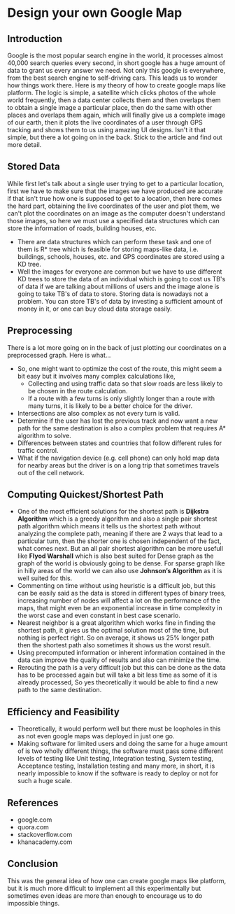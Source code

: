 # Design your own Google Map

## Introduction
Google is the most popular search engine in the world, it processes almost 40,000 search queries every second, in short google has a huge amount of data to grant us every answer we need.  Not only this google is everywhere, from the best search engine to self-driving cars. This leads us to wonder how things work there. Here is my theory of how to create google maps like platform.
The logic is simple, a satellite which clicks photos of the whole world frequently, then a data center collects them and then overlaps them to obtain a single image a particular place, then do the same with other places and overlaps them again, which will finally give us a complete image of our earth, then it plots the live coordinates of a user through GPS tracking and shows them to us using amazing UI designs. Isn't it that simple, but there a lot going on in the back. Stick to the article and find out more detail.
## Stored Data
While first let's talk about a single user trying to get to a particular location, first we have to make sure that the images we have produced are accurate if that isn't true how one is supposed to get to a location, then here comes the hard part, obtaining the live coordinates of the user and plot them, we can't plot the coordinates on an image as the computer doesn't understand those images, so here we must use a specified data structures which can store the information of roads, building houses, etc. 
* There are data structures which can perform these task and one of them is R* tree which is feasible for storing maps-like data, i.e. buildings, schools, houses, etc. and GPS coordinates are stored using a KD tree. 
* Well the images for everyone are common but we have to use different KD trees to store the data of an individual which is going to cost  us TB's of data if we are talking about millions of users and the image alone is going to take TB's of data to store. Storing data is nowadays not a problem. You can store TB's of data by investing a sufficient amount of money in it, or one can buy cloud data storage easily.
## Preprocessing
There is a lot more going on in the back of just plotting our coordinates on a preprocessed graph. Here is what...
* So, one might want to optimize the cost of the route, this might seem a bit easy but it involves many complex calculations like,
  - Collecting and using traffic data so that slow roads are less likely to be chosen in the route calculation.
  - If a route with a few turns is only slightly longer than a route with many turns, it is likely to be a better choice for the driver.
* Intersections are also complex as not every turn is valid.
* Determine if the user has lost the previous track and now want a new path for the same destination is also a complex problem that requires A* algorithm to solve. 
*  Differences between states and countries that follow different rules for traffic control.
* What if the navigation device (e.g. cell phone) can only hold map data for nearby areas but the driver is on a long trip that sometimes travels out of the cell network.

## Computing Quickest/Shortest Path
* One of the most efficient solutions for the shortest path is **Dijkstra Algorithm** which is a greedy algorithm  and also a single pair shortest path algorithm which means it tells us the shortest path without analyzing the complete path, meaning if there are 2 ways that lead to a particular turn, then the shorter one is chosen independent of the fact, what comes next. But an all pair shortest algorithm can be more usefull like **Flyod Warshall** which is also best suited for Dense graph as the graph of the world is obviously going to be dense. For sparse graph like in hilly areas of the world we can also use **Johnson’s Algorithm** as it is well suited for this.
* Commenting on time without using heuristic is a difficult job, but this can be easily said as the data is stored in different types of binary trees, increasing number of nodes will affect a lot on the performance of the maps, that might even be an exponential increase in time complexity in the worst case and even constant in best case scenario.
* Nearest neighbor is a great algorithm which works fine in finding the shortest path, it gives us the optimal solution most of the time, but nothing is perfect right. So on average, it shows us 25% longer path then the shortest path also sometimes it shows us the worst result.
* Using precomputed information or inherent information contained in the data can improve the quality of results and also can minimize the time. 
* Rerouting the path is a very difficult job but this can be done as the data has to be processed again but will take a bit less time as some of it is already processed, So yes theoretically it would be able to find a new path to the same destination.

## Efficiency and Feasibility
* Theoretically, it would perform well but there must be loopholes in this as not even google maps was deployed in just one go. 
* Making software for limited users and doing the same for a huge amount of is two wholly different things, the software must pass some different levels of testing like Unit testing, Integration testing, System testing, Acceptance testing, Installation testing and many more, in short, it is nearly impossible to know if the software is ready to deploy or not for such a huge scale.


## References
* google.com
* quora.com
* stackoverflow.com
* khanacademy.com

## Conclusion
This was the general idea of how one can create google maps like platform, but it is much more difficult to implement all this experimentally but sometimes even ideas are more than enough to encourage us to do impossible things. 
 

